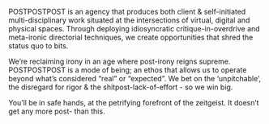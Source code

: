 POSTPOSTPOST is an agency that produces both client & self-initiated multi-disciplinary work situated at the intersections of virtual, digital and physical spaces. Through deploying idiosyncratic critique-in-overdrive and meta-ironic directorial techniques, we create opportunities that shred the status quo to bits.

We’re reclaiming irony in an age where post-irony reigns supreme. POSTPOSTPOST is a mode of being; an ethos that allows us to operate beyond what’s considered “real” or “expected”. We bet on the ‘unpitchable’, the disregard for rigor & the shitpost-lack-of-effort - so we win big.

You’ll be in safe hands, at the petrifying forefront of the zeitgeist. It doesn’t get any more post- than this.
